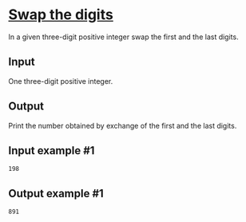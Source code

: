 # [Swap the digits](https://www.e-olymp.com/en/contests/9630/problems/84469)
In a given three-digit positive integer swap the first and the last digits.

## Input
One three-digit positive integer.

## Output
Print the number obtained by exchange of the first and the last digits.

## Input example #1
```
198
```

## Output example #1
```
891
```
